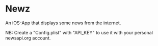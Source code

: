 # Newz
 
An iOS-App that displays some news from the internet. 

NB: Create a "Config.plist" with "API_KEY" to use it with your personal newsapi.org account.
